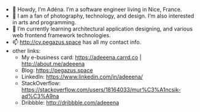 - 👋 Howdy, I’m Adéna. I’m a software engineer living in Nice, France.
- 👀 I am a fan of photography, technology, and design. I’m also interested in arts and programming.
- 🌱 I’m currently learning architectural application designing, and various web frontend framework technologies.
- 📫 http://cv.pegazus.space has all my contact info.
- other links:
  - My e-business card: https://adeeena.carrd.co | http://about.me/adeeena
  - Blog: https://pegazus.space
  - LinkedIn: https://www.linkedin.com/in/adeeena/
  - StackOverflow: https://stackoverflow.com/users/18164033/mur%C3%A1ncsik-ad%C3%A9na
  - Dribbble: http://dribbble.com/adeeena
